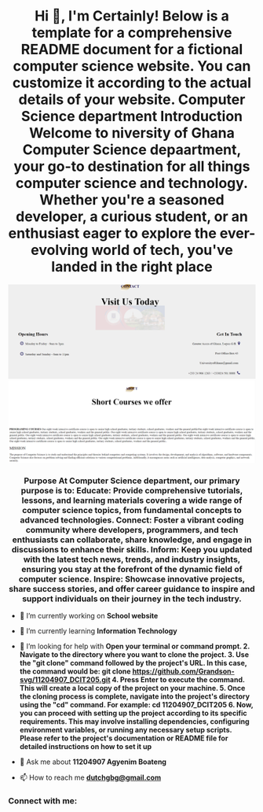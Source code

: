 <h1 align="center">Hi 👋, I'm Certainly! Below is a template for a comprehensive README document for a fictional computer science website. You can customize it according to the actual details of your website. Computer Science department Introduction Welcome to niversity of Ghana Computer Science depaartment, your go-to destination for all things computer science and technology. Whether you're a seasoned developer, a curious student, or an enthusiast eager to explore the ever-evolving world of tech, you've landed in the right place</h1>

![Computer science ](hard.png)
![Contact](project.png)
<h3 align="center">Purpose At Computer Science department, our primary purpose is to: Educate: Provide comprehensive tutorials, lessons, and learning materials covering a wide range of computer science topics, from fundamental concepts to advanced technologies. Connect: Foster a vibrant coding community where developers, programmers, and tech enthusiasts can collaborate, share knowledge, and engage in discussions to enhance their skills. Inform: Keep you updated with the latest tech news, trends, and industry insights, ensuring you stay at the forefront of the dynamic field of computer science. Inspire: Showcase innovative projects, share success stories, and offer career guidance to inspire and support individuals on their journey in the tech industry.</h3>

- 🔭 I’m currently working on **School website**

- 🌱 I’m currently learning **Information Technology**

- 🤝 I’m looking for help with **Open your terminal or command prompt. 2. Navigate to the directory where you want to clone the project. 3. Use the "git clone" command followed by the project's URL. In this case, the command would be: git clone https://github.com/Grandson-svg/11204907_DCIT205.git 4. Press Enter to execute the command. This will create a local copy of the project on your machine. 5. Once the cloning process is complete, navigate into the project's directory using the "cd" command. For example: cd 11204907_DCIT205 6. Now, you can proceed with setting up the project according to its specific requirements. This may involve installing dependencies, configuring environment variables, or running any necessary setup scripts. Please refer to the project's documentation or README file for detailed instructions on how to set it up**

- 💬 Ask me about **11204907 Agyenim Boateng**

- 📫 How to reach me **dutchgbg@gmail.com**

<h3 align="left">Connect with me:</h3>
<p align="left">
</p>
